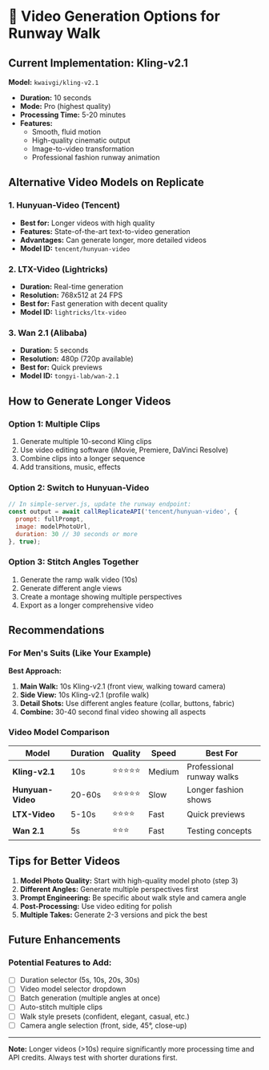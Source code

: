 # 🎥 Video Generation Options for Runway Walk

## Current Implementation: Kling-v2.1

**Model:** `kwaivgi/kling-v2.1`
- **Duration:** 10 seconds
- **Mode:** Pro (highest quality)
- **Processing Time:** 5-20 minutes
- **Features:** 
  - Smooth, fluid motion
  - High-quality cinematic output
  - Image-to-video transformation
  - Professional fashion runway animation

## Alternative Video Models on Replicate

### 1. Hunyuan-Video (Tencent)
- **Best for:** Longer videos with high quality
- **Features:** State-of-the-art text-to-video generation
- **Advantages:** Can generate longer, more detailed videos
- **Model ID:** `tencent/hunyuan-video`

### 2. LTX-Video (Lightricks)
- **Duration:** Real-time generation
- **Resolution:** 768x512 at 24 FPS
- **Best for:** Fast generation with decent quality
- **Model ID:** `lightricks/ltx-video`

### 3. Wan 2.1 (Alibaba)
- **Duration:** 5 seconds
- **Resolution:** 480p (720p available)
- **Best for:** Quick previews
- **Model ID:** `tongyi-lab/wan-2.1`

## How to Generate Longer Videos

### Option 1: Multiple Clips
1. Generate multiple 10-second Kling clips
2. Use video editing software (iMovie, Premiere, DaVinci Resolve)
3. Combine clips into a longer sequence
4. Add transitions, music, effects

### Option 2: Switch to Hunyuan-Video
```javascript
// In simple-server.js, update the runway endpoint:
const output = await callReplicateAPI('tencent/hunyuan-video', {
  prompt: fullPrompt,
  image: modelPhotoUrl,
  duration: 30 // 30 seconds or more
}, true);
```

### Option 3: Stitch Angles Together
1. Generate the ramp walk video (10s)
2. Generate different angle views
3. Create a montage showing multiple perspectives
4. Export as a longer comprehensive video

## Recommendations

### For Men's Suits (Like Your Example)
**Best Approach:**
1. **Main Walk:** 10s Kling-v2.1 (front view, walking toward camera)
2. **Side View:** 10s Kling-v2.1 (profile walk)
3. **Detail Shots:** Use different angles feature (collar, buttons, fabric)
4. **Combine:** 30-40 second final video showing all aspects

### Video Model Comparison

| Model | Duration | Quality | Speed | Best For |
|-------|----------|---------|-------|----------|
| **Kling-v2.1** | 10s | ⭐⭐⭐⭐⭐ | Medium | Professional runway walks |
| **Hunyuan-Video** | 20-60s | ⭐⭐⭐⭐⭐ | Slow | Longer fashion shows |
| **LTX-Video** | 5-10s | ⭐⭐⭐⭐ | Fast | Quick previews |
| **Wan 2.1** | 5s | ⭐⭐⭐ | Fast | Testing concepts |

## Tips for Better Videos

1. **Model Photo Quality:** Start with high-quality model photo (step 3)
2. **Different Angles:** Generate multiple perspectives first
3. **Prompt Engineering:** Be specific about walk style and camera angle
4. **Post-Processing:** Use video editing for polish
5. **Multiple Takes:** Generate 2-3 versions and pick the best

## Future Enhancements

### Potential Features to Add:
- [ ] Duration selector (5s, 10s, 20s, 30s)
- [ ] Video model selector dropdown
- [ ] Batch generation (multiple angles at once)
- [ ] Auto-stitch multiple clips
- [ ] Walk style presets (confident, elegant, casual, etc.)
- [ ] Camera angle selection (front, side, 45°, close-up)

---

**Note:** Longer videos (>10s) require significantly more processing time and API credits. Always test with shorter durations first.

